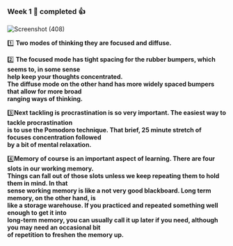 ### Week 1 🚀 completed  👍            

![Screenshot (408)](https://user-images.githubusercontent.com/85113970/141476419-5f973af7-c655-45b4-9769-7ae86d83725b.png)

1️⃣ **Two modes of thinking they are focused and diffuse.**                             

2️⃣ **The focused mode has tight spacing for the rubber bumpers, which seems to, in some sense            
   help keep your thoughts concentrated.                    
   The diffuse mode on the other hand has more widely spaced bumpers that allow for more broad            
   ranging ways of thinking.**        
   
3️⃣**Next tackling is procrastination is so very important. The easiest way to tackle procrastination              
   is to use the Pomodoro technique. That brief, 25 minute stretch of focuses concentration followed                 
   by a bit of mental relaxation.**                    
   
4️⃣**Memory of course is an important aspect of learning. There are four slots in our working memory.                 
   Things can fall out of those slots unless we keep repeating them to hold them in mind. In that                    
   sense working memory is like a not very good blackboard. Long term memory, on the other hand, is             
   like a storage warehouse. If you practiced and repeated something well enough to get it into            
   long-term memory, you can usually call it up later if you need, although you may need an occasional bit              
   of repetition to freshen the memory up.**
